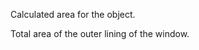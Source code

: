 Calculated area for the object.


<!-- comment -->


Total area of the outer lining of the window.


